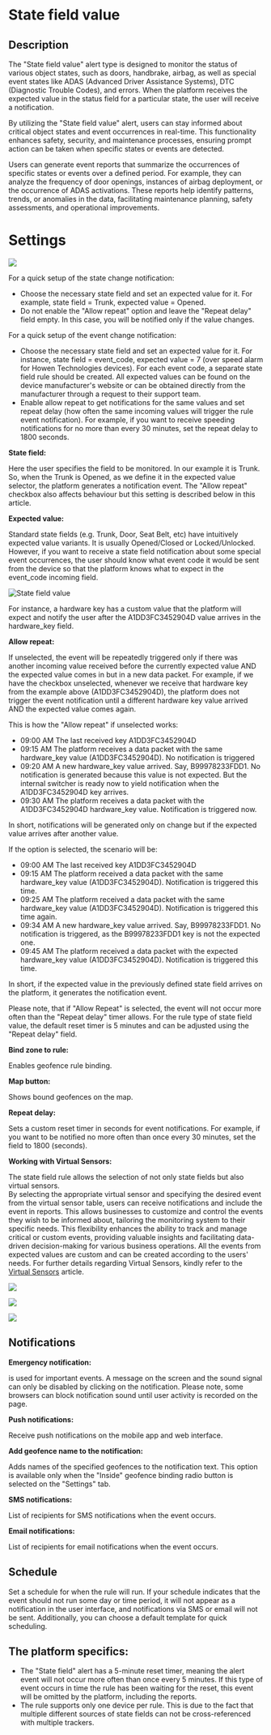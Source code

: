 # State field value

## Description

The "State field value" alert type is designed to monitor the status of various object states, such as doors, handbrake, airbag, as well as special event states like ADAS (Advanced Driver Assistance Systems), DTC (Diagnostic Trouble Codes), and errors. When the platform receives the expected value in the status field for a particular state, the user will receive a notification.

By utilizing the "State field value" alert, users can stay informed about critical object states and event occurrences in real-time. This functionality enhances safety, security, and maintenance processes, ensuring prompt action can be taken when specific states or events are detected.

Users can generate event reports that summarize the occurrences of specific states or events over a defined period. For example, they can analyze the frequency of door openings, instances of airbag deployment, or the occurrence of ADAS activations. These reports help identify patterns, trends, or anomalies in the data, facilitating maintenance planning, safety assessments, and operational improvements.

# Settings

![](attachments/image-20230707-073455.png)

For a quick setup of the state change notification:

- Choose the necessary state field and set an expected value for it. For example, state field = Trunk, expected value = Opened.
- Do not enable the "Allow repeat" option and leave the "Repeat delay" field empty. In this case, you will be notified only if the value changes.

For a quick setup of the event change notification:

- Choose the necessary state field and set an expected value for it. For instance, state field = event\_code, expected value = 7 (over speed alarm for Howen Technologies devices). For each event code, a separate state field rule should be created. All expected values can be found on the device manufacturer's website or can be obtained directly from the manufacturer through a request to their support team.
- Enable allow repeat to get notifications for the same values and set repeat delay (how often the same incoming values will trigger the rule event notification). For example, if you want to receive speeding notifications for no more than every 30 minutes, set the repeat delay to 1800 seconds.

**State field:**

Here the user specifies the field to be monitored. In our example it is Trunk. So, when the Trunk is Opened, as we define it in the expected value selector, the platform generates a notification event. The "Allow repeat" checkbox also affects behaviour but this setting is described below in this article.

**Expected value:**

Standard state fields (e.g. Trunk, Door, Seat Belt, etc) have intuitively expected value variants. It is usually Opened/Closed or Locked/Unlocked. However, if you want to receive a state field notification about some special event occurrences, the user should know what event code it would be sent from the device so that the platform knows what to expect in the event\_code incoming field.

![State field value](https://www.navixy.com/wp-content/uploads/2023/03/6-3.png)

For instance, a hardware key has a custom value that the platform will expect and notify the user after the A1DD3FC3452904D value arrives in the hardware\_key field.

**Allow repeat:**

If unselected, the event will be repeatedly triggered only if there was another incoming value received before the currently expected value AND the expected value comes in but in a new data packet. For example, if we have the checkbox unselected, whenever we receive that hardware key from the example above (A1DD3FC3452904D), the platform does not trigger the event notification until a different hardware key value arrived AND the expected value comes again.

This is how the "Allow repeat" if unselected works:

- 09:00 AM The last received key A1DD3FC3452904D
- 09:15 AM The platform receives a data packet with the same hardware\_key value (A1DD3FC3452904D). No notification is triggered
- 09:20 AM A new hardware\_key value arrived. Say, B99978233FDD1. No notification is generated because this value is not expected. But the internal switcher is ready now to yield notification when the A1DD3FC3452904D key arrives.
- 09:30 AM The platform receives a data packet with the A1DD3FC3452904D hardware\_key value. Notification is triggered now.

In short, notifications will be generated only on change but if the expected value arrives after another value.

If the option is selected, the scenario will be:

- 09:00 AM The last received key A1DD3FC3452904D
- 09:15 AM The platform received a data packet with the same hardware\_key value (A1DD3FC3452904D). Notification is triggered this time.
- 09:25 AM The platform received a data packet with the same hardware\_key value (A1DD3FC3452904D). Notification is triggered this time again.
- 09:34 AM A new hardware\_key value arrived. Say, B99978233FDD1. No notification is triggered, as the B99978233FDD1 key is not the expected one.
- 09:45 AM The platform received a data packet with the expected hardware\_key value (A1DD3FC3452904D). Notification is triggered this time.

In short, if the expected value in the previously defined state field arrives on the platform, it generates the notification event.

Please note, that if "Allow Repeat" is selected, the event will not occur more often than the "Repeat delay" timer allows. For the rule type of state field value, the default reset timer is 5 minutes and can be adjusted using the "Repeat delay" field.

**Bind zone to rule:**

Enables geofence rule binding.

**Map button:**

Shows bound geofences on the map.

**Repeat delay:**

Sets a custom reset timer in seconds for event notifications. For example, if you want to be notified no more often than once every 30 minutes, set the field to 1800 (seconds).

**Working with Virtual Sensors:**

The state field rule allows the selection of not only state fields but also virtual sensors.  
By selecting the appropriate virtual sensor and specifying the desired event from the virtual sensor table, users can receive notifications and include the event in reports. This allows businesses to customize and control the events they wish to be informed about, tailoring the monitoring system to their specific needs. This flexibility enhances the ability to track and manage critical or custom events, providing valuable insights and facilitating data-driven decision-making for various business operations. All the events from expected values are custom and can be created according to the users' needs. For further details regarding Virtual Sensors, kindly refer to the [Virtual Sensors](https://www.navixy.com/docs/user/web-interface-docs/devices-doc/sensors-and-buttons/virtual-sensors/) article.

![](attachments/image-20230726-125407.png)

![](attachments/image-20230726-125535.png)

![](attachments/image-20230726-125722.png)

## Notifications

**Emergency notification:**

is used for important events. A message on the screen and the sound signal can only be disabled by clicking on the notification. Please note, some browsers can block notification sound until user activity is recorded on the page.

**Push notifications:**

Receive push notifications on the mobile app and web interface.

**Add geofence name to the notification:**

Adds names of the specified geofences to the notification text. This option is available only when the "Inside" geofence binding radio button is selected on the "Settings" tab.

**SMS notifications:**

List of recipients for SMS notifications when the event occurs.

**Email notifications:**

List of recipients for email notifications when the event occurs.

## Schedule

Set a schedule for when the rule will run. If your schedule indicates that the event should not run some day or time period, it will not appear as a notification in the user interface, and notifications via SMS or email will not be sent. Additionally, you can choose a default template for quick scheduling.

## The platform specifics:

- The "State field" alert has a 5-minute reset timer, meaning the alert event will not occur more often than once every 5 minutes. If this type of event occurs in time the rule has been waiting for the reset, this event will be omitted by the platform, including the reports.
- The rule supports only one device per rule. This is due to the fact that multiple different sources of state fields can not be cross-referenced with multiple trackers.